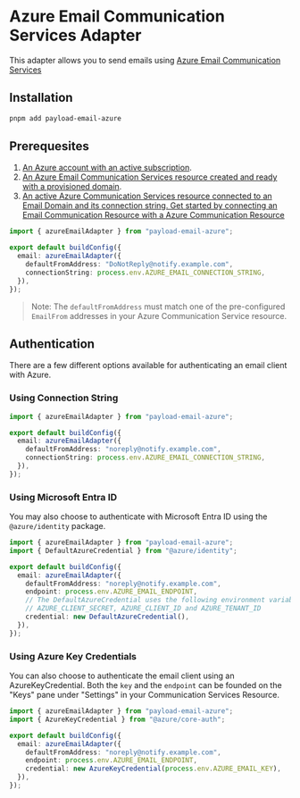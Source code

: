 # Azure Email Communication Services Adapter

This adapter allows you to send emails using
[Azure Email Communication Services](https://learn.microsoft.com/en-us/azure/communication-services/concepts/email/email-overview)

## Installation

```sh
pnpm add payload-email-azure
```

## Prerequesites

1. [An Azure account with an active subscription](https://azure.microsoft.com/free/).
2. [An Azure Email Communication Services resource created and ready with a provisioned domain](https://learn.microsoft.com/en-us/azure/communication-services/quickstarts/email/create-email-communication-resource).
3. [An active Azure Communication Services resource connected to an Email Domain and its connection string. Get started by connecting an Email Communication Resource with a Azure Communication Resource](https://learn.microsoft.com/en-us/azure/communication-services/quickstarts/create-communication-resource)

```ts
import { azureEmailAdapter } from "payload-email-azure";

export default buildConfig({
  email: azureEmailAdapter({
    defaultFromAddress: "DoNotReply@notify.example.com",
    connectionString: process.env.AZURE_EMAIL_CONNECTION_STRING,
  }),
});
```

> Note: The `defaultFromAddress` must match one of the pre-configured
> `EmailFrom` addresses in your Azure Communication Service resource.

## Authentication

There are a few different options available for authenticating an email client
with Azure.

### Using Connection String

```ts
import { azureEmailAdapter } from "payload-email-azure";

export default buildConfig({
  email: azureEmailAdapter({
    defaultFromAddress: "noreply@notify.example.com",
    connectionString: process.env.AZURE_EMAIL_CONNECTION_STRING,
  }),
});
```

### Using Microsoft Entra ID

You may also choose to authenticate with Microsoft Entra ID using the
`@azure/identity` package.

```ts
import { azureEmailAdapter } from "payload-email-azure";
import { DefaultAzureCredential } from "@azure/identity";

export default buildConfig({
  email: azureEmailAdapter({
    defaultFromAddress: "noreply@notify.example.com",
    endpoint: process.env.AZURE_EMAIL_ENDPOINT,
    // The DefaultAzureCredential uses the following environment variables:
    // AZURE_CLIENT_SECRET, AZURE_CLIENT_ID and AZURE_TENANT_ID
    credential: new DefaultAzureCredential(),
  }),
});
```

### Using Azure Key Credentials

You can also choose to authenticate the email client using an
AzureKeyCredential. Both the `key` and the `endpoint` can be founded on the
"Keys" pane under "Settings" in your Communication Services Resource.

```ts
import { azureEmailAdapter } from "payload-email-azure";
import { AzureKeyCredential } from "@azure/core-auth";

export default buildConfig({
  email: azureEmailAdapter({
    defaultFromAddress: "noreply@notify.example.com",
    endpoint: process.env.AZURE_EMAIL_ENDPOINT,
    credential: new AzureKeyCredential(process.env.AZURE_EMAIL_KEY),
  }),
});
```
